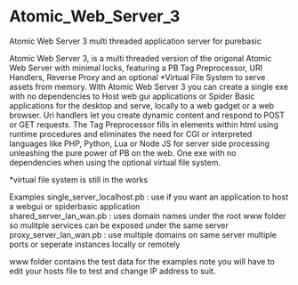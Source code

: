 # Atomic_Web_Server_3
 Atomic Web Server 3
 multi threaded application server for purebasic 
 
Atomic Web Server 3, is a multi threaded version of the origonal Atomic Web Server with minimal locks, featuring a PB Tag Preprocessor, URI Handlers, Reverse Proxy and an optional *Virtual File System to serve assets from memory. With Atomic Web Server 3 you can create a single exe with no dependencies to Host web gui applications or Spider Basic applications for the desktop and serve, locally to a web gadget or a web browser. Uri handlers let you create dynamic content and respond to POST or GET requests. The Tag Preprocessor fills in elements within html using runtime procedures and eliminates the need for CGI or interpreted languages like PHP, Python, Lua or Node JS for server side processing unleashing the pure power of PB on the web. One exe with no dependencies when using the optional virtual file system.

*virtual file system is still in the works

Examples 
single_server_localhost.pb  : use if you want an application to host a webgui or spiderbasic application   
shared_server_lan_wan.pb    : uses domain names under the root www folder so mulitple services can be exposed under the same server 
proxy_server_lan_wan.pb     : use multiple domains on same server multiple ports or seperate instances locally or remotely

www folder contains the test data for the examples 
note you will have to edit your hosts file to test and change IP address to suit. 


  

 
 
